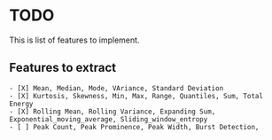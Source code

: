 # TODO 
This is list of features to implement.

## Features to extract

    - [X] Mean, Median, Mode, VAriance, Standard Deviation 
    - [X] Kurtosis, Skewness, Min, Max, Range, Quantiles, Sum, Total Energy
    - [X] Rolling Mean, Rolling Variance, Expanding Sum, Exponential_moving_average, Sliding_window_entropy
    - [ ] Peak Count, Peak Prominence, Peak Width, Burst Detection, 
